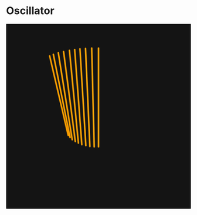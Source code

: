 # Oscillator

![Screen](https://github.com/phil000001/processing_doc_18_19/blob/master/Sketch1/Oscillator.png)

